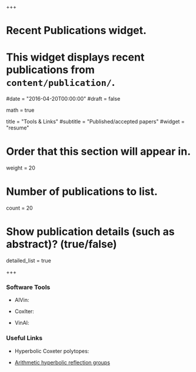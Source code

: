 +++
# Recent Publications widget.
# This widget displays recent publications from `content/publication/`.

#date = "2016-04-20T00:00:00"
#draft = false

math = true

title = "Tools & Links"
#subtitle = "Published/accepted papers"
#widget = "resume"

# Order that this section will appear in.
weight = 20



# Number of publications to list.
count = 20

# Show publication details (such as abstract)? (true/false)
detailed_list = true



+++




### Software Tools

- AlVin:

- CoxIter:

- VinAl:


### Useful Links

- Hyperbolic Coxeter polytopes:

- [Arithmetic hyperbolic reflection groups](arith-hyp-refl-gr)

